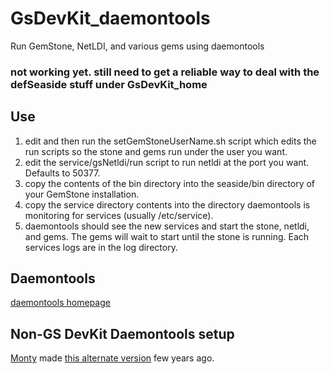 # GsDevKit_daemontools
Run GemStone, NetLDI, and various gems using daemontools

### not working yet.  still need to get a reliable way to deal with the defSeaside stuff under GsDevKit_home

## Use
 1. edit and then run the setGemStoneUserName.sh script which edits the run scripts so the stone and gems run under the user you want.
 1. edit the service/gsNetldi/run script to run netldi at the port you want. Defaults to 50377.
 1. copy the contents of the bin directory into the seaside/bin directory of your GemStone installation.
 1. copy the service directory contents into the directory daemontools is monitoring for services (usually /etc/service).
 1. daemontools should see the new services and start the stone, netldi, and gems.  The gems will wait to start until the stone is running. Each services logs are in the log directory.



## Daemontools
[daemontools homepage](http://cr.yp.to/daemontools.html)


## Non-GS DevKit Daemontools setup
[Monty](https://twitter.com/montywilliams) made [this alternate version](https://github.com/Monty/GemStone_daemontools_setup) few years ago.




